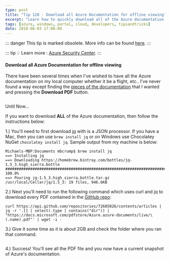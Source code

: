 ```yaml
---
type: post
title: "Tip 128 - Download all Azure Documentation for offline viewing"
excerpt: "Learn how to quickly download all of the Azure documentation for offline viewing"
tags: [azure, windows, portal, cloud, developers, tipsandtricks]
date: 2018-06-03 17:00:00
---
```


::: danger
This tip is marked obsolete. More info can be found [here](https://github.com/microsoft/AzureTipsAndTricks/issues/128).
:::

::: tip
:bulb: Learn more : [Azure Security Center](https://docs.microsoft.com/azure/security-center/?WT.mc_id=docs-azuredevtips-micrum).
:::

#### Download all Azure Documentation for offline viewing

There have been several times when I've wished to have all the Azure documentation on my local computer whether it be a flight, etc.. I've never found a way except finding the [pieces of the documentation](https://docs.microsoft.com/azure/security-center/) that I wanted and pressing the **Download PDF** button. 

<img :src="$withBase('/files/documentation1.png')">

Until Now... 

If you want to download **ALL** of the Azure documentation, then follow the instructions below: 

1.) You'll need to first download [jq](https://stedolan.github.io/jq/download/) with is a JSON processor. If you have a Mac, then you can use `brew install jq`  or on Windows use Chocolatey NuGet `chocolatey install jq`. Sample output from my machine is below:

```text
Michaels-MBP:Documents mbcrump$ brew install jq
==> Installing jq
==> Downloading https://homebrew.bintray.com/bottles/jq-1.5_3.high_sierra.bottle
################################################################################################################################################ 100.0%
==> Pouring jq-1.5_3.high_sierra.bottle.tar.gz /usr/local/Cellar/jq/1.5_3: 19 files, 946.6KB
```

2.) Next you'll need to run the following command which uses curl and jq to download every PDF contained in the [GitHub repo](https://api.github.com/repositories/72685026/contents/articles?WT.mc_id=github-azuredevtips-micrum): 

```text
curl https://api.github.com/repositories/72685026/contents/articles | jq -r '.[] | select(.type | contains("dir")) | "https://docs.microsoft.com/pdfstore/Azure.azure-documents/live/\(.name).pdf"' | wget -i -
```

3.) Give it some time as it is about 2GB and check the folder where you ran that command. 

<img :src="$withBase('/files/documentation2.png')">

4.) Success! You'll see all the PDF file and you now have a current snapshot of Azure's documentation.

